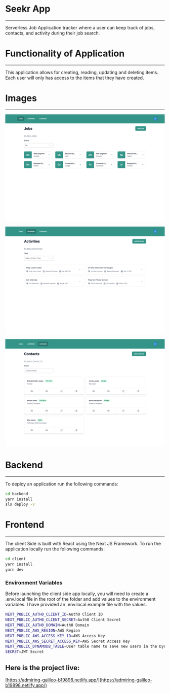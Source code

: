 # Seekr  App

---

Serverless Job Application tracker where a user can keep track of jobs, contacts, and activity during their job search.

# Functionality of Application

---

This application allows for creating, reading, updating and deleting items. Each user will only has access to the items that they have created.

# Images

---

![seekrapp.png](seekrapp.png)

![activitypage.png](activitypage.png)

![contactpage.png](contactpage.png)

# Backend

---

To deploy an application run the following commands:

```bash
cd backend
yarn install
sls deploy -v
```

# Frontend

---

The client Side is built with React using the Next JS Framework. To run the application locally run the following commands:

 

```bash
cd client
yarn install
yarn dev
```

### Environment Variables

Before launching the client side app locally, you will need to create a .env.local file in the root of the folder and add values to the environment variables. I have provided an .env.local.example file with the values. 

```bash
NEXT_PUBLIC_AUTH0_CLIENT_ID=Auth0 Client ID
NEXT_PUBLIC_AUTH0_CLIENT_SECRET=Auth0 Client Secret
NEXT_PUBLIC_AUTH0_DOMAIN=Auth0 Domain
NEXT_PUBLIC_AWS_REGION=AWS Region
NEXT_PUBLIC_AWS_ACCESS_KEY_ID=AWS Access Key
NEXT_PUBLIC_AWS_SECRET_ACCESS_KEY=AWS Secret Access Key
NEXT_PUBLIC_DYNAMODB_TABLE=User table name to save new users in the DynamoDB 
SECRET=JWT Secret

```

## Here is the project live:

[https://admiring-galileo-b19898.netlify.app/](https://admiring-galileo-b19898.netlify.app/)
